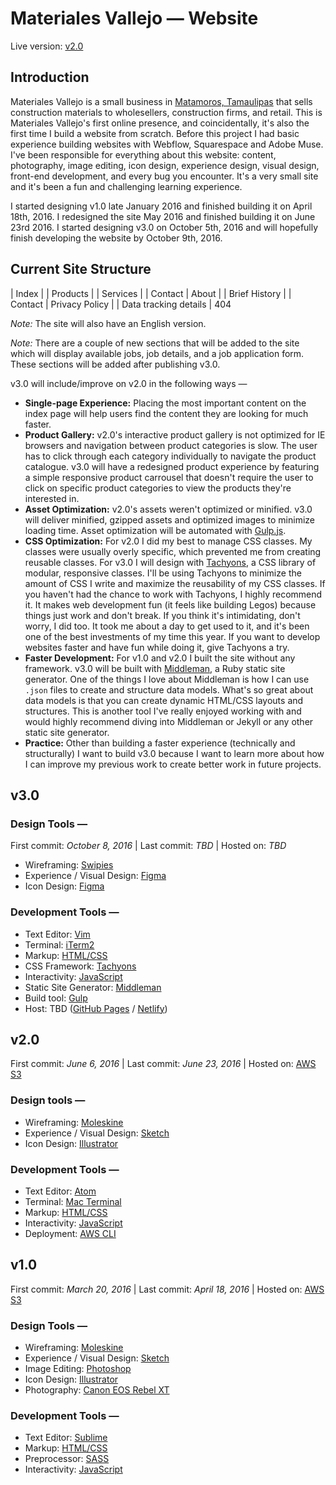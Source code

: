 # Materiales Vallejo — Website

Live version: [v2.0](http://materialesvallejo.com/)

## Introduction
Materiales Vallejo is a small business in [Matamoros, Tamaulipas](https://www.google.com.mx/webhp?sourceid=chrome-instant&ion=1&espv=2&ie=UTF-8#q=matamoros%2C%20tamaulipas) that sells construction materials to wholesellers, construction firms, and retail. This is Materiales Vallejo's first online presence, and coincidentally, it's also the first time I build a website from scratch. Before this project I had basic experience building websites with Webflow, Squarespace and Adobe Muse. I've been responsible for everything about this website: content, photography, image editing, icon design, experience design, visual design, front-end development, and every bug you encounter. It's a very small site and it's been a fun and challenging learning experience.

I started designing v1.0 late January 2016 and finished building it on April 18th, 2016. I redesigned the site May 2016 and finished building it on June 23rd 2016. I started designing v3.0 on October 5th, 2016 and will hopefully finish developing the website by October 9th, 2016. 

## Current Site Structure
| Index
| | Products
| | Services
| | Contact
| About
| | Brief History
| | Contact
| Privacy Policy
| | Data tracking details
| 404

_Note:_ The site will also have an English version.

_Note:_ There are a couple of new sections that will be added to the site which will display available jobs, job details, and a job application form. These sections will be added after publishing v3.0.


v3.0 will include/improve on v2.0 in the following ways —
  + __Single-page Experience:__ Placing the most important content on the index page will help users find the content they are looking for much faster.
  + __Product Gallery:__ v2.0's interactive product gallery is not optimized for IE browsers and navigation between product categories is slow.  The user has to click through each category individually to navigate the product catalogue. v3.0 will have a redesigned product experience by featuring a simple responsive product carrousel that doesn't require the user to click on specific product categories to view the products they're interested in.
  + __Asset Optimization:__ v2.0's assets weren't optimized or minified. v3.0 will deliver minified, gzipped assets and optimized images to minimize loading time. Asset optimization will be automated with [Gulp.js](http://gulpjs.com/).
  + __CSS Optimization:__ For v2.0 I did my best to manage CSS classes. My classes were usually overly specific, which prevented me from creating reusable classes. For v3.0 I will design with [Tachyons](http://tachyons.io/), a CSS library of modular, responsive classes. I'll be using Tachyons to minimize the amount of CSS I write and maximize the reusability of my CSS classes. If you haven't had the chance to work with Tachyons, I highly recommend it. It makes web development fun (it feels like building Legos) because things just work and don't break. If you think it's intimidating, don't worry, I did too. It took me about a day to get used to it, and it's been one of the best investments of my time this year. If you want to develop websites faster and have fun while doing it, give Tachyons a try.
  + __Faster Development:__ For v1.0 and v2.0 I built the site without any framework. v3.0 will be built with [Middleman](https://middlemanapp.com/), a Ruby static site generator. One of the things I love about Middleman is how I can use `.json` files to create and structure data models. What's so great about data models is that you can create dynamic HTML/CSS layouts and structures. This is another tool I've really enjoyed working with and would highly recommend diving into Middleman or Jekyll or any other static site generator.
  + __Practice:__ Other than building a faster experience (technically and structurally) I want to build v3.0 because I want to learn more about how I can improve my previous work to create better work in future projects.

## v3.0
### Design Tools —
First commit: _October 8, 2016_  |  Last commit: _TBD_  |  Hosted on: _TBD_
 + Wireframing: [Swipies](http://www.swipi.es/)
 + Experience / Visual Design: [Figma](https://www.figma.com/)
 + Icon Design: [Figma](https://www.figma.com/)

### Development Tools —
 + Text Editor: [Vim](http://vimdoc.sourceforge.net/htmldoc/help.html)
 + Terminal: [iTerm2](https://www.iterm2.com/) 
 + Markup: [HTML/CSS](https://developer.mozilla.org/en-US/)
 + CSS Framework: [Tachyons](http://tachyons.io/)
 + Interactivity: [JavaScript](https://developer.mozilla.org/en-US/docs/Web/JavaScript)
 + Static Site Generator: [Middleman](https://middlemanapp.com/)
 + Build tool: [Gulp](http://gulpjs.com/)
 + Host: TBD ([GitHub Pages](https://pages.github.com/) / [Netlify](https://www.netlify.com/))

## v2.0
First commit: _June 6, 2016_  |  Last commit: _June 23, 2016_  |  Hosted on: [AWS S3](https://aws.amazon.com/s3/)
### Design tools —
 + Wireframing: [Moleskine](http://www.moleskine.com/collections/model/product/squared-soft-notebook-large)
 + Experience / Visual Design: [Sketch](https://sketchapp.com/)
 + Icon Design: [Illustrator](http://www.adobe.com/products/illustrator.html)

### Development Tools —
 + Text Editor: [Atom](https://atom.io/)
 + Terminal: [Mac Terminal](https://www.google.com.mx/webhp?sourceid=chrome-instant&ion=1&espv=2&ie=UTF-8#q=Mac+Terminal)
 + Markup: [HTML/CSS](https://developer.mozilla.org/en-US/)
 + Interactivity: [JavaScript](https://developer.mozilla.org/en-US/docs/Web/JavaScript)
 + Deployment: [AWS CLI](http://docs.aws.amazon.com/cli/latest/reference/s3/)


## v1.0
First commit: _March 20, 2016_  |  Last commit: _April 18, 2016_  |  Hosted on: [AWS S3](https://aws.amazon.com/s3/)
### Design Tools —
 + Wireframing: [Moleskine](http://www.moleskine.com/collections/model/product/squared-soft-notebook-large)
 + Experience / Visual Design: [Sketch](https://sketchapp.com/)
 + Image Editing: [Photoshop](http://www.adobe.com/products/photoshop.html)
 + Icon Design: [Illustrator](http://www.adobe.com/products/illustrator.html)
 + Photography: [Canon EOS Rebel XT](https://www.amazon.com/Canon-Digital-Camera-18-55mm-f3-5-5-6/dp/B0007QKN22?th=1)

### Development Tools —
 + Text Editor: [Sublime](https://www.sublimetext.com/)
 + Markup: [HTML/CSS](https://developer.mozilla.org/en-US/)
 + Preprocessor: [SASS](http://sass-lang.com/)
 + Interactivity: [JavaScript](https://developer.mozilla.org/en-US/docs/Web/JavaScript)
